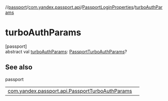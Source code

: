//[passport](../../../index.md)/[com.yandex.passport.api](../index.md)/[PassportLoginProperties](index.md)/[turboAuthParams](turbo-auth-params.md)

# turboAuthParams

[passport]\
abstract val [turboAuthParams](turbo-auth-params.md): [PassportTurboAuthParams](../-passport-turbo-auth-params/index.md)?

## See also

passport

| | |
|---|---|
| [com.yandex.passport.api.PassportTurboAuthParams](../-passport-turbo-auth-params/index.md) |  |
